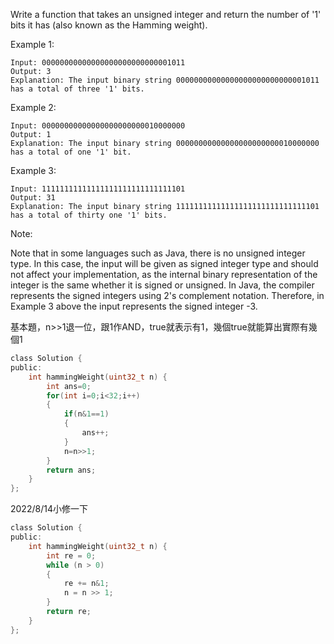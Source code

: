 Write a function that takes an unsigned integer and return the number of '1' bits it has (also known as the Hamming weight).

 

Example 1:
```
Input: 00000000000000000000000000001011
Output: 3
Explanation: The input binary string 00000000000000000000000000001011 has a total of three '1' bits.
```
Example 2:
```
Input: 00000000000000000000000010000000
Output: 1
Explanation: The input binary string 00000000000000000000000010000000 has a total of one '1' bit.
```
Example 3:
```
Input: 11111111111111111111111111111101
Output: 31
Explanation: The input binary string 11111111111111111111111111111101 has a total of thirty one '1' bits.
```
 

Note:

Note that in some languages such as Java, there is no unsigned integer type. In this case, the input will be given as signed integer type and should not affect your implementation, as the internal binary representation of the integer is the same whether it is signed or unsigned.
In Java, the compiler represents the signed integers using 2's complement notation. Therefore, in Example 3 above the input represents the signed integer -3.


基本題，n>>1退一位，跟1作AND，true就表示有1，幾個true就能算出實際有幾個1


```c
class Solution {
public:
    int hammingWeight(uint32_t n) {
        int ans=0;
        for(int i=0;i<32;i++)
        {
            if(n&1==1)
            {
                ans++;
            }
            n=n>>1;
        }
        return ans;
    }
};
```

2022/8/14小修一下
```c
class Solution {
public:
    int hammingWeight(uint32_t n) {
        int re = 0;
        while (n > 0)
        {
            re += n&1;
            n = n >> 1;
        }
        return re;
    }
};
```
